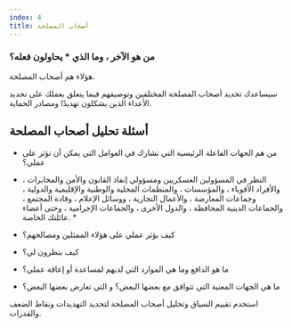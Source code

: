 ```yaml
---
index: 4
title: أصحاب المصلحة
---
```

### من هو الآخر ، وما الذي * يحاولون فعله؟

هؤلاء هم أصحاب المصلحة.

سيساعدك تحديد أصحاب المصلحة المختلفين وتوصيفهم فيما يتعلق بعملك على تحديد الأعداء الذين يشكلون تهديدًا ومصادر الحماية.

## أسئلة تحليل أصحاب المصلحة

* من هم الجهات الفاعلة الرئيسية التي تشارك في العوامل التي يمكن أن تؤثر على عملي؟

* النظر في المسؤولين العسكريين ومسؤولي إنفاذ القانون والأمن والمخابرات ، والأفراد الأقوياء ، والمؤسسات ، والمنظمات المحلية والوطنية والإقليمية والدولية ، وجماعات المعارضة ، والأعمال التجارية ، ووسائل الإعلام ، وقادة المجتمع ، والجماعات الدينية المحافظة ، والدول الأخرى ، والجماعات الإجرامية ، وحتى أعضاء عائلتك الخاصة. *

* كيف يؤثر عملي على هؤلاء الممثلين ومصالحهم؟
* كيف ينظرون لي؟
* ما هو الدافع وما هي الموارد التي لديهم لمساعدة أو إعاقة عملي؟
* ما هي الجهات المعنية التي تتوافق مع بعضها البعض؟ و التي تعارض بعضها البعض؟

استخدم تقييم السياق وتحليل أصحاب المصلحة لتحديد التهديدات ونقاط الضعف والقدرات.